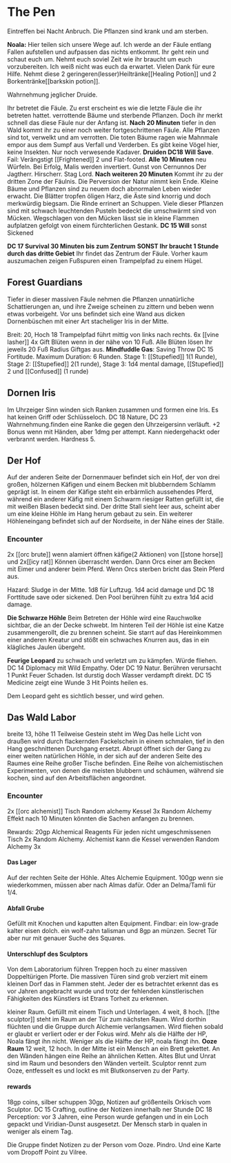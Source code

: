 # The Pen
Eintreffen bei Nacht Anbruch.
Die Pflanzen sind krank und am sterben.

**Noala:**
Hier teilen sich unsere Wege auf. 
Ich werde an der Fäule entlang Fallen aufstellen und aufpassen das nichts entkommt.
Ihr geht rein und schaut euch um. 
Nehmt euch soviel Zeit wie ihr braucht um euch vorzubereiten.
Ich weiß nicht was euch da erwartet.
Vielen Dank für eure Hilfe. 
Nehmt diese 2 geringeren(lesser)Heiltränke[[Healing Potion]] und 2 Borkentränke[[barkskin potion]].

Wahrnehmung jeglicher Druide.

Ihr betretet die Fäule.
Zu erst erscheint es wie die letzte Fäule die ihr betreten hattet.
verrottende Bäume und sterbende Pflanzen.
Doch ihr merkt schnell das diese Fäule nur der Anfang ist.
**Nach 20 Minuten** tiefer in den Wald kommt ihr zu einer noch weiter fortgeschrittenen Fäule.
Alle Pflanzen sind tot, verwelkt und am verrotten. 
Die toten Bäume ragen wie Mahnmale empor aus dem Sumpf aus Verfall und Verderben.
Es gibt keine Vögel hier, keine Insekten. Nur noch verwesende Kadaver.
**Druiden DC18 Will Save**. Fail: Verängstigt [[Frightened]] 2 und Flat-footed.
**Alle 10 Minuten** neu Würfeln.
Bei Erfolg, Malis werden invertiert.
Gunst von Cernunnos
Der Jagtherr. Hirscherr. Stag Lord.
**Nach weiteren 20 Minuten** 
Kommt ihr zu der dritten Zone der Fäulnis.
Die Perversion der Natur nimmt kein Ende. 
Kleine Bäume und Pflanzen sind zu neuem doch abnormalen Leben wieder erwacht.
Die Blätter tropfen öligen Harz, die Äste sind knorrig und doch merkwürdig biegsam.
Die Rinde errinert an Schuppen.
Viele dieser Pflanzen sind mit schwach leuchtenden Pusteln bedeckt die umschwärmt sind von Mücken.
Wegschlagen von den Mücken lässt sie in kleine Flammen aufplatzen gefolgt von einem fürchterlichen Gestank. 
**DC 15 Will** sonst Sickened

**DC 17 Survival 30 Minuten bis zum Zentrum**
**SONST Ihr braucht 1 Stunde durch das dritte Gebiet**
Ihr findet das Zentrum der Fäule. 
Vorher kaum auszumachen zeigen Fußspuren einen Trampelpfad zu einem Hügel.


## Forest Guardians
Tiefer in dieser massiven Fäule nehmen die Pflanzen unnatürliche Schattierungen an, und ihre Zweige scheinen zu zittern und beben wenn etwas vorbeigeht. Vor uns befindet sich eine Wand aus dicken Dornenbüschen mit einer Art stacheliger Iris in der Mitte.

Breit: 20, Hoch 18
Trampelpfad führt mittig von links nach rechts.
6x [[vine lasher]]
4x Gift Blüten 
wenn in der nähe von 10 Fuß.
Alle Blüten lösen Ihr jeweils 20 Fuß Radius Giftgas aus.
**Mindfuddle Gas**: Saving Throw DC 15 Fortitude.
Maximum Duration: 6 Runden.
Stage 1: [[Stupefied]] 1(1 Runde), Stage 2: [[Stupefied]] 2(1 runde), 
Stage 3: 1d4 mental damage, [[Stupefied]] 2 und [[Confused]] (1 runde)

## Dornen Iris
Im Uhrzeiger Sinn winden sich Ranken zusammen und formen eine Iris.
Es hat keinen Griff oder Schlüsseloch.
DC 18 Nature, DC 23 Wahrnehmung.finden eine Ranke die gegen den Uhrzeigersinn verläuft.
+2 Bonus wenn mit Händen, aber 1dmg per attempt.
Kann niedergehackt oder verbrannt werden.
Hardness 5.

## Der Hof
Auf der anderen Seite der Dornenmauer befindet sich ein Hof, der von drei großen, hölzernen Käfigen und einem Becken mit blubberndem Schlamm geprägt ist. In einem der Käfige steht ein erbärmlich aussehendes Pferd, während ein anderer Käfig mit einem Schwarm riesiger Ratten gefüllt ist, die mit weißen Blasen bedeckt sind. Der dritte Stall sieht leer aus, scheint aber um eine kleine Höhle im Hang herum gebaut zu sein. Ein weiterer Höhleneingang befindet sich auf der Nordseite, in der Nähe eines der Ställe.

### **Encounter** 
2x [[orc brute]] wenn alamiert öffnen käfige(2 Aktionen) von [[stone horse]] und 2x[[icy rat]] 
Können überrascht werden. 
Dann Orcs einer am Becken mit Eimer und anderer beim Pferd.
Wenn Orcs sterben bricht das Stein Pferd aus.

Hazard: Sludge in der Mitte. 1d8 für Luftzug. 
1d4 acid damage und DC 18 Forttitude save oder sickened. 
Den Pool berühren fühlt zu extra 1d4 acid damage.

**Die Schwarze Höhle**
Beim Betreten der Höhle wird eine Rauchwolke sichtbar, die an der Decke schwebt. Im hinteren Teil der Höhle ist eine Katze zusammengerollt, die zu brennen scheint. Sie starrt auf das Hereinkommen einer anderen Kreatur und stößt ein schwaches Knurren aus, das in ein klägliches Jaulen übergeht.

**Feurige Leopard**
zu schwach und verletzt um zu kämpfen. Würde fliehen.
DC 14 Diplomacy mit Wild Empathy. 
Oder DC 19 Natur.
Berühren verursacht 1 Punkt Feuer Schaden. 
Ist durstig doch Wasser verdampft direkt.
DC 15 Medicine zeigt eine Wunde
3 Hit Points heilen es.

Dem Leopard geht es sichtlich besser, und wird gehen.

## Das Wald Labor
breite 13, höhe 11
Teilweise Gestein steht im Weg
Das helle Licht von draußen wird durch flackernden Fackelschein in einem schmalen, tief in den Hang geschnittenen Durchgang ersetzt. Abrupt öffnet sich der Gang zu einer weiten natürlichen Höhle, in der sich auf der anderen Seite des Raumes eine Reihe großer Tische befinden. Eine Reihe von alchemistischen Experimenten, von denen die meisten blubbern und schäumen, während sie kochen, sind auf den Arbeitsflächen angeordnet.

### Encounter
2x [[orc alchemist]]
Tisch Random alchemy
Kessel 3x Random Alchemy Effekt
nach 10 Minuten könnten die Sachen anfangen zu brennen.

Rewards: 20gp Alchemical Reagents
Für jeden nicht umgeschmissenen Tisch 2x Random Alchemy.
Alchemist kann die Kessel verwenden Random Alchemy 3x 

#### **Das Lager**
Auf der rechten Seite der Höhle.
Altes Alchemie Equipment. 
100gp wenn sie wiederkommen, müssen aber nach Almas dafür.
Oder an Delma/Tamli für 1/4.

#### **Abfall Grube**
Gefüllt mit Knochen und kaputten alten Equipment.
Findbar: ein low-grade kalter eisen dolch.
ein wolf-zahn talisman und 8gp an münzen.
Secret Tür aber nur mit genauer Suche des Squares.

#### **Unterschlupf des Sculptors**
Von dem Laboratorium führen Treppen hoch zu einer massiven Doppeltürigen Pforte.
Die massiven Türen sind grob verziert mit einem kleinen Dorf das in Flammen steht.
Jeder der es betrachtet erkennt das es vor Jahren angebracht wurde
und trotz der fehlenden künstlerischen Fähigkeiten des Künstlers ist Etrans Torheit zu erkennen.

kleiner Raum. Gefüllt mit einem Tisch und Unterlagen.
4 weit, 8 hoch. 
[[the sculptor]] steht im Raum an der Tür zum nächsten Raum. Wird dorthin flüchten und die Gruppe durch Alchemie verlangsamen.
Wird fliehen sobald er glaubt er verliert oder er der Fokus wird.
Mehr als die Hälfte der HP, Noala fängt ihn nicht.
Weniger als die Hälfte der HP, noala fängt ihn.
**Ooze Raum**
12 weit, 12 hoch.
In der Mitte ist ein Mensch an ein Brett gekettet.
An den Wänden hängen eine Reihe an ähnlichen Ketten.
Altes Blut und Unrat sind im Raum und besonders den Wänden verteilt. 
Sculptor rennt zum Ooze, entfesselt es und lockt es mit Blutkonserven zu der Party.


#### **rewards**
18gp coins, silber schuppen 30gp, Notizen auf größenteils Orkisch vom Sculptor.
DC 15 Crafting, outline der Notizen innerhalb ner Stunde
DC 18 Perception: vor 3 Jahren, eine Person wurde gefangen und in ein Loch gepackt und Viridian-Dunst ausgesetzt.
Der Mensch starb in qualen in weniger als einem Tag.

Die Gruppe findet Notizen zu der Person vom Ooze. Pindro.
Und eine Karte vom Dropoff Point zu Vilree.